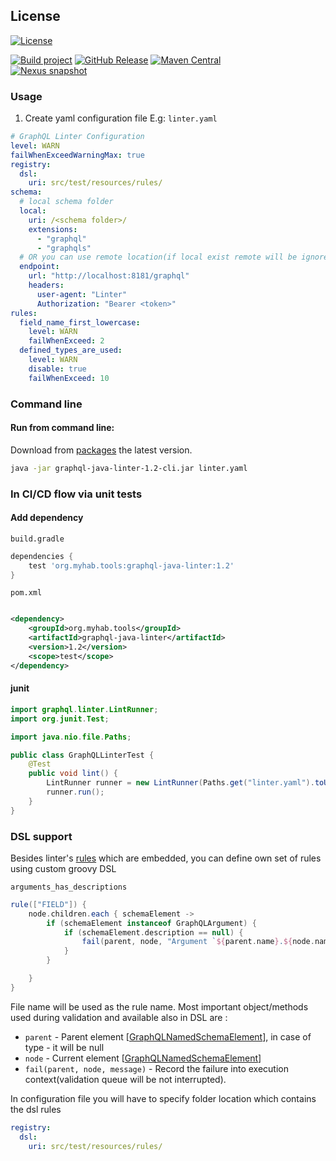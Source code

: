## License

[![License](https://img.shields.io/badge/License-Apache_2.0-blue.svg)](https://opensource.org/licenses/Apache-2.0)

[![Build project](https://github.com/kirpi4ik/graphql-java-linter/actions/workflows/gradle.yml/badge.svg)](https://github.com/kirpi4ik/graphql-java-linter/actions/workflows/gradle.yml) 
[![GitHub Release](https://img.shields.io/github/v/release/kirpi4ik/graphql-java-linter?include_prereleases)](https://github.com/kirpi4ik/graphql-java-linter/releases) 
[![Maven Central](https://img.shields.io/maven-central/v/org.myhab.tools/graphql-java-linter)](https://search.maven.org/artifact/org.myhab.tools/graphql-java-linter)  
[![Nexus snapshot](https://img.shields.io/nexus/s/org.myhab.tools/graphql-java-linter?server=https%3A%2F%2Fs01.oss.sonatype.org%2F)](https://s01.oss.sonatype.org/content/repositories/snapshots/org/myhab/tools/graphql-java-linter/)

### Usage

1. Create yaml configuration file E.g: `linter.yaml`

```yaml
# GraphQL Linter Configuration
level: WARN
failWhenExceedWarningMax: true
registry:
  dsl:
    uri: src/test/resources/rules/
schema:
  # local schema folder
  local:
    uri: /<schema folder>/
    extensions:
      - "graphql"
      - "graphqls"
  # OR you can use remote location(if local exist remote will be ignored)
  endpoint:
    url: "http://localhost:8181/graphql"
    headers:
      user-agent: "Linter"
      Authorization: "Bearer <token>"
rules:
  field_name_first_lowercase:
    level: WARN
    failWhenExceed: 2
  defined_types_are_used:
    level: WARN
    disable: true
    failWhenExceed: 10
```

### Command line

#### Run from command line:
Download from [packages](https://github.com/kirpi4ik/graphql-java-linter/packages/1728805) the latest version.
```bash
java -jar graphql-java-linter-1.2-cli.jar linter.yaml
```

### In CI/CD flow via unit tests

#### Add dependency

`build.gradle`

```groovy
dependencies {
    test 'org.myhab.tools:graphql-java-linter:1.2'
}
```

`pom.xml`

```xml

<dependency>
    <groupId>org.myhab.tools</groupId>
    <artifactId>graphql-java-linter</artifactId>
    <version>1.2</version>
    <scope>test</scope>
</dependency>
```

#### junit

```java
import graphql.linter.LintRunner;
import org.junit.Test;

import java.nio.file.Paths;

public class GraphQLLinterTest {
    @Test
    public void lint() {
        LintRunner runner = new LintRunner(Paths.get("linter.yaml").toUri());
        runner.run();
    }
}
```

### DSL support

Besides
linter's [rules](https://github.com/kirpi4ik/graphql-java-linter/tree/master/src/main/groovy/graphql/linter/rules) which
are embedded, you can define own set of rules using custom groovy DSL

`arguments_has_descriptions`

```groovy
rule(["FIELD"]) {
    node.children.each { schemaElement ->
        if (schemaElement instanceof GraphQLArgument) {
            if (schemaElement.description == null) {
                fail(parent, node, "Argument `${parent.name}.${node.name}(${schemaElement.name})` missing description.")
            }
        }

    }
}
```
File name will be used as the rule name. 
Most important object/methods used during validation and available also in DSL are :
 - `parent` - Parent element [[GraphQLNamedSchemaElement](https://github.com/graphql-java/graphql-java/blob/master/src/main/java/graphql/schema/GraphQLNamedSchemaElement.java)], in case of type - it will be null 
 - `node` - Current element [[GraphQLNamedSchemaElement](https://github.com/graphql-java/graphql-java/blob/master/src/main/java/graphql/schema/GraphQLNamedSchemaElement.java)]
 - `fail(parent, node, message)` - Record the failure into execution context(validation queue will be not interrupted).

In configuration file you will have to specify folder location which contains the dsl rules

```yaml
registry:
  dsl:
    uri: src/test/resources/rules/
```
